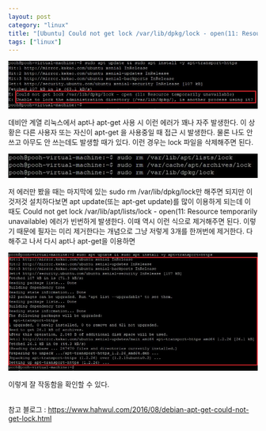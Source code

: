 ```yaml
---
layout: post
category: "linux"
title: "[Ubuntu] Could not get lock /var/lib/dpkg/lock - open(11: Resource temporarily unavailable)"
tags: ["linux"]
---
```

<img src="https://github.com/P00HP00H/P00HP00H.github.io/blob/master/img/Others/1.JPG?raw=true" width="750px">

데비안 계열 리눅스에서 apt나 apt-get 사용 시 이런 에러가 꽤나 자주 발생한다. 이 상황은 다른 사용자 또는 자신이 apt-get 을 사용중일 때 접근 시 발생한다. 물론 나도 안 쓰고 아무도 안 쓰는데도 발생할 때가 있다. 이런 경우는 lock 파일을 삭제해주면 된다.

<img src="https://github.com/P00HP00H/P00HP00H.github.io/blob/master/img/Others/2.JPG?raw=true" width="750px">

저 에러만 봤을 때는 마지막에 있는 sudo rm /var/lib/dpkg/lock만 해주면 되지만 이것저것 설치하다보면 apt update(또는 apt-get update)를 많이 이용하게 되는데 이 때도 Could not get lock /var/lib/apt/lists/lock - open(11: Resource temporarily unavailable)  에러가 빈번하게 발생한다. 이때 역시 이런 식으로 제거해주면 된다. 이렇기 때문에 필자는 미리 제거한다는 개념으로 그냥 저렇게 3개를 한꺼번에 제거한다. 다 해주고 나서 다시 apt나 apt-get을 이용하면

<img src="https://github.com/P00HP00H/P00HP00H.github.io/blob/master/img/Others/3.JPG?raw=true" width="750px">

이렇게 잘 작동함을 확인할 수 있다.
<br><br>

참고 블로그 : https://www.hahwul.com/2016/08/debian-apt-get-could-not-get-lock.html
